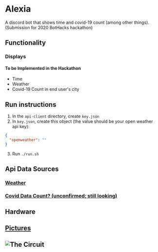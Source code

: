 # Alexia

A discord bot that shows time and covid-19 count (among other things). (Submission for 2020 BotHacks hackathon)

## Functionality

### Displays

#### To be Implemented in the Hackathon

- Time
- Weather
- Covid-19 Count in end user's city

## Run instructions

1. In the `api-client` directory, create `key.json`
2. In `key.json`, create this object (the value should be your open weather api key):

```json
{
  "openweather": ""
}
```

3. Run `./run.sh`

## Api Data Sources

### [Weather](https://openweathermap.org/)

### [Covid Data Count? (unconfirmed; still looking)](https://www.programmableweb.com/api/novelcovid-rest-api-v10)

## Hardware

## [Pictures](/pics)

## ![The Circuit](https://www.arduino.cc/en/uploads/Tutorial/LCD_Base_bb_Fritz.png)

